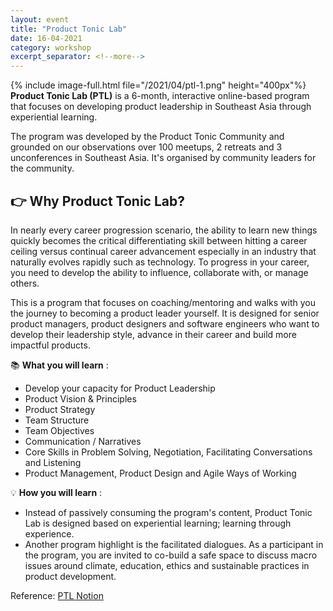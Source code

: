 ```yaml
---
layout: event
title: "Product Tonic Lab"
date: 16-04-2021
category: workshop
excerpt_separator: <!--more-->
---
```

{% include image-full.html file="/2021/04/ptl-1.png" height="400px"%}
**Product Tonic Lab (PTL)** is a 6-month, interactive online-based program that focuses on developing product leadership in Southeast Asia through experiential learning. 
<!--more-->
The program was developed by the Product Tonic Community and grounded on our observations over 100 meetups, 2 retreats and 3 unconferences in Southeast Asia. It's organised by community leaders for the community.

## 👉 Why Product Tonic Lab?

In nearly every career progression scenario, the ability to learn new things quickly becomes the critical differentiating skill between hitting a career ceiling versus continual career advancement especially in an industry that naturally evolves rapidly such as technology. To progress in your career, you need to develop the ability to influence, collaborate with, or manage others.

<!-- This is also true in Product. The more senior your position, the less you’re evaluated on what you create, and the more you’re evaluated on what product everyone around you create. -->

This is a program that focuses on coaching/mentoring and walks with you the journey to becoming a product leader yourself. It is designed for senior product managers, product designers and software engineers who want to develop their leadership style, advance in their career and build more impactful products. 

📚  **What you will learn** :

- Develop your capacity for Product Leadership
- Product Vision & Principles
- Product Strategy
- Team Structure
- Team Objectives
- Communication / Narratives
- Core Skills in Problem Solving, Negotiation, Facilitating Conversations and Listening
- Product Management, Product Design and Agile Ways of Working

💡 **How you will learn** : 

- Instead of passively consuming the program's content, Product Tonic Lab is designed based on experiential learning; learning through experience. 
- Another program highlight is the facilitated dialogues.  As a participant in the program, you are invited to co-build a safe space to discuss macro issues around climate, education, ethics and sustainable practices in product development. 


Reference: [PTL Notion](https://www.notion.so/Product-Tonic-Lab-6d79313ebca7440aacd49fb9258dc299)